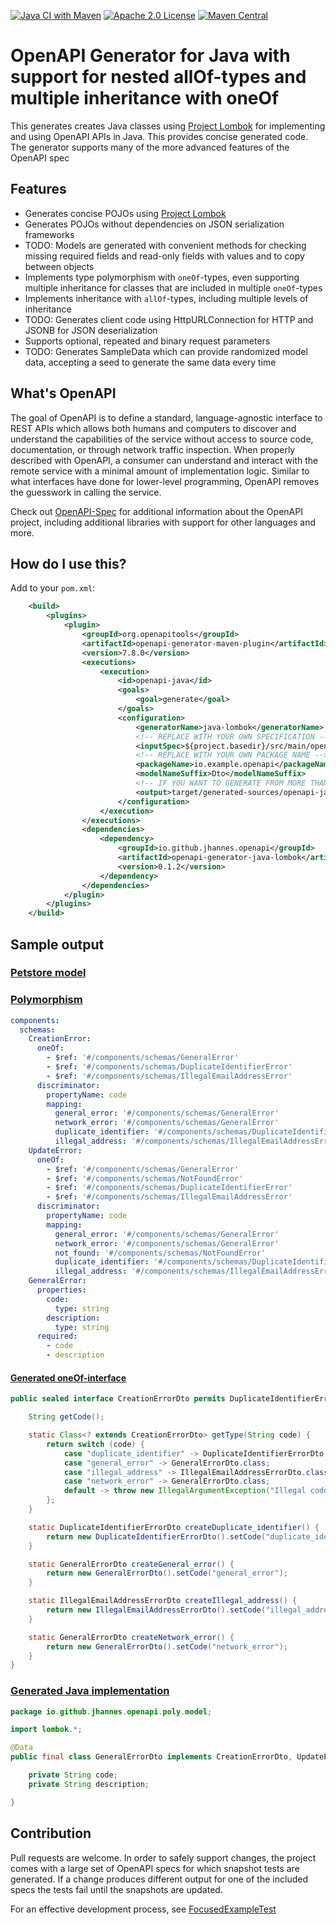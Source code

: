 [![Java CI with Maven](https://github.com/jhannes/openapi-generator-java-lombok/actions/workflows/maven.yml/badge.svg)](https://github.com/jhannes/openapi-generator-java-lombok/actions/workflows/maven.yml)
[![Apache 2.0 License](https://img.shields.io/badge/License-Apache%202.0-blue.svg)](https://opensource.org/licenses/Apache-2.0)
[![Maven Central](https://maven-badges.herokuapp.com/maven-central/io.github.jhannes.openapi/openapi-generator-java-lombok/badge.svg)](https://maven-badges.herokuapp.com/maven-central/io.github.jhannes.openapi/openapi-generator-java-lombok)

# OpenAPI Generator for Java with support for nested allOf-types and multiple inheritance with oneOf

This generates creates Java classes using [Project Lombok](https://projectlombok.org/) for implementing and using OpenAPI APIs in Java. This provides concise generated code. The generator supports many of the more advanced features of the OpenAPI spec

## Features

* Generates concise POJOs using [Project Lombok](https://projectlombok.org/)
* Generates POJOs without dependencies on JSON serialization frameworks
* TODO: Models are generated with convenient methods for checking missing required fields and read-only fields with values and to copy between objects
* Implements type polymorphism with `oneOf`-types, even supporting multiple inheritance for classes that are included in multiple `oneOf`-types
* Implements inheritance with `allOf`-types, including multiple levels of inheritance
* TODO: Generates client code using HttpURLConnection for HTTP and JSONB for JSON deserialization
* Supports optional, repeated and binary request parameters
* TODO: Generates SampleData which can provide randomized model data, accepting a seed to generate the same data every time


## What's OpenAPI

The goal of OpenAPI is to define a standard, language-agnostic interface to REST APIs which allows both humans and computers to discover and understand the capabilities of the service without access to source code, documentation, or through network traffic inspection.
When properly described with OpenAPI, a consumer can understand and interact with the remote service with a minimal amount of implementation logic.
Similar to what interfaces have done for lower-level programming, OpenAPI removes the guesswork in calling the service.

Check out [OpenAPI-Spec](https://github.com/OAI/OpenAPI-Specification) for additional information about the OpenAPI project, including additional libraries with support for other languages and more.

## How do I use this?

Add to your `pom.xml`:

```xml
    <build>
        <plugins>
            <plugin>
                <groupId>org.openapitools</groupId>
                <artifactId>openapi-generator-maven-plugin</artifactId>
                <version>7.8.0</version>
                <executions>
                    <execution>
                        <id>openapi-java</id>
                        <goals>
                            <goal>generate</goal>
                        </goals>
                        <configuration>
                            <generatorName>java-lombok</generatorName>
                            <!-- REPLACE WITH YOUR OWN SPECIFICATION -->
                            <inputSpec>${project.basedir}/src/main/openapi-spec/openapi.yaml</inputSpec>
                            <!-- REPLACE WITH YOUR OWN PACKAGE NAME -->
                            <packageName>io.example.openapi</packageName>
                            <modelNameSuffix>Dto</modelNameSuffix>
                            <!-- IF YOU WANT TO GENERATE FROM MORE THAN ONE SPEC, YOU PROBABLY WANT SEVERAL OUTPUTS -->
                            <output>target/generated-sources/openapi-java</output>
                        </configuration>
                    </execution>
                </executions>
                <dependencies>
                    <dependency>
                        <groupId>io.github.jhannes.openapi</groupId>
                        <artifactId>openapi-generator-java-lombok</artifactId>
                        <version>0.1.2</version>
                    </dependency>
                </dependencies>
            </plugin>
        </plugins>
    </build>

```

## Sample output

### [Petstore model](https://github.com/jhannes/openapi-generator-java-lombok/tree/main/snapshotTests/snapshot/petstore/src/main/java/io/github/jhannes/openapi/petstore/model)

### [Polymorphism](https://github.com/jhannes/openapi-generator-java-lombok/blob/main/snapshotTests/input/poly.yaml)

```yaml
components:
  schemas:
    CreationError:
      oneOf:
        - $ref: '#/components/schemas/GeneralError'
        - $ref: '#/components/schemas/DuplicateIdentifierError'
        - $ref: '#/components/schemas/IllegalEmailAddressError'
      discriminator:
        propertyName: code
        mapping:
          general_error: '#/components/schemas/GeneralError'
          network_error: '#/components/schemas/GeneralError'
          duplicate_identifier: '#/components/schemas/DuplicateIdentifierError'
          illegal_address: '#/components/schemas/IllegalEmailAddressError'
    UpdateError:
      oneOf:
        - $ref: '#/components/schemas/GeneralError'
        - $ref: '#/components/schemas/NotFoundError'
        - $ref: '#/components/schemas/DuplicateIdentifierError'
        - $ref: '#/components/schemas/IllegalEmailAddressError'
      discriminator:
        propertyName: code
        mapping:
          general_error: '#/components/schemas/GeneralError'
          network_error: '#/components/schemas/GeneralError'
          not_found: '#/components/schemas/NotFoundError'
          duplicate_identifier: '#/components/schemas/DuplicateIdentifierError'
          illegal_address: '#/components/schemas/IllegalEmailAddressError'
    GeneralError:
      properties:
        code:
          type: string
        description:
          type: string
      required:
        - code
        - description
```

#### [Generated oneOf-interface](https://github.com/jhannes/openapi-generator-java-lombok/blob/main/snapshotTests/snapshot/poly/src/main/java/io/github/jhannes/openapi/poly/model/CreationErrorDto.java)

```java
public sealed interface CreationErrorDto permits DuplicateIdentifierErrorDto, GeneralErrorDto, IllegalEmailAddressErrorDto {

    String getCode();

    static Class<? extends CreationErrorDto> getType(String code) {
        return switch (code) {
            case "duplicate_identifier" -> DuplicateIdentifierErrorDto.class;
            case "general_error" -> GeneralErrorDto.class;
            case "illegal_address" -> IllegalEmailAddressErrorDto.class;
            case "network_error" -> GeneralErrorDto.class;
            default -> throw new IllegalArgumentException("Illegal code " + code);
        };
    }

    static DuplicateIdentifierErrorDto createDuplicate_identifier() {
        return new DuplicateIdentifierErrorDto().setCode("duplicate_identifier");
    }

    static GeneralErrorDto createGeneral_error() {
        return new GeneralErrorDto().setCode("general_error");
    }

    static IllegalEmailAddressErrorDto createIllegal_address() {
        return new IllegalEmailAddressErrorDto().setCode("illegal_address");
    }

    static GeneralErrorDto createNetwork_error() {
        return new GeneralErrorDto().setCode("network_error");
    }
}
```

### [Generated Java implementation](https://github.com/jhannes/openapi-generator-java-lombok/blob/main/snapshotTests/snapshot/poly/src/main/java/io/github/jhannes/openapi/poly/model/GeneralErrorDto.java)

```java
package io.github.jhannes.openapi.poly.model;

import lombok.*;

@Data
public final class GeneralErrorDto implements CreationErrorDto, UpdateErrorDto {

    private String code;
    private String description;

}
```

## Contribution

Pull requests are welcome. In order to safely support changes, the project comes with a large set of OpenAPI specs for which snapshot tests are generated. If a change produces different output for one of the included specs the tests fail until the snapshots are updated.

For an effective development process, see [FocusedExampleTest](https://github.com/jhannes/openapi-generator-java-lombok/blob/main/src/test/java/io/github/jhannes/openapi/javalombok/FocusedExampleTest.java)
